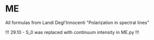 # ME
All formulas from Landi Degl'Innocenti "Polarization in spectral lines"

!!! 29.10 - S_0 was replaced with continuum intensity in ME.py !!!
